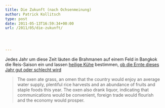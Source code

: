 ```yaml
---
title: Die Zukunft (nach Ochsenmeinung)
author: Patrick Kollitsch
type: post
date: 2011-05-13T16:59:34+00:00
url: /2011/05/die-zukunft/




---
```

Jedes Jahr um diese Zeit l&auml;uten die Brahmanen auf einem Feld in Bangkok die Reis-Saison ein und lassen <a href="1259">heilige K&uuml;he</a> bestimmen, [ob die Ernte dieses Jahr gut oder schlecht wird][1]

> The oxen ate grass, an omen that the country would enjoy an average water supply, plentiful rice harvests and an abundance of fruits and staple foods this year. The oxen also drank liquor, indicating that communications would be convenient, foreign trade would flourish and the economy would prosper.

 [1]: http://www.bangkokpost.com/news/local/236853/abundance-of-food-rice-yields-predicted